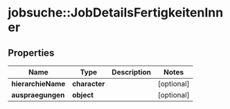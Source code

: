 # jobsuche::JobDetailsFertigkeitenInner


## Properties
Name | Type | Description | Notes
------------ | ------------- | ------------- | -------------
**hierarchieName** | **character** |  | [optional] 
**auspraegungen** | **object** |  | [optional] 


